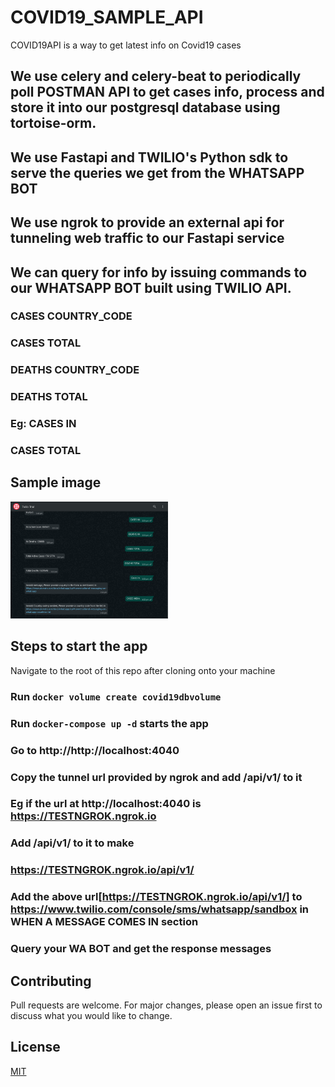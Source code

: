 # COVID19_SAMPLE_API

COVID19API is a way to get latest info on Covid19 cases

## We use **celery** and **celery-beat** to periodically poll POSTMAN API to get cases info, process and store it into our **postgresql** database using **tortoise-orm**.

## We use **Fastapi** and **TWILIO's Python sdk** to serve the queries we get from the WHATSAPP BOT

## We use **ngrok** to provide an external api for tunneling web traffic to our Fastapi service

## We can query for info by issuing commands to our WHATSAPP BOT built using TWILIO API.

### CASES COUNTRY_CODE

### CASES TOTAL

### DEATHS COUNTRY_CODE

### DEATHS TOTAL

### Eg: CASES IN

### CASES TOTAL

## Sample image

<img alt="WA bot query sample" title="WA_Bot_Query_Sample" src="./ui_images/WA_Bot_Query_Sample.png" width="50%" height="50%" />

## Steps to start the app

Navigate to the root of this repo after cloning onto your machine

### Run `docker volume create covid19dbvolume`

### Run `docker-compose up -d` starts the app

### Go to http://http://localhost:4040

### Copy the tunnel url provided by ngrok and add /api/v1/ to it

### Eg if the url at http://localhost:4040 is https://TESTNGROK.ngrok.io

### Add /api/v1/ to it to make

### https://TESTNGROK.ngrok.io/api/v1/

### Add the above url[https://TESTNGROK.ngrok.io/api/v1/] to https://www.twilio.com/console/sms/whatsapp/sandbox in WHEN A MESSAGE COMES IN section

### Query your WA BOT and get the response messages

## Contributing

Pull requests are welcome. For major changes, please open an issue first to discuss what you would like to change.

## License

[MIT](https://choosealicense.com/licenses/mit/)
